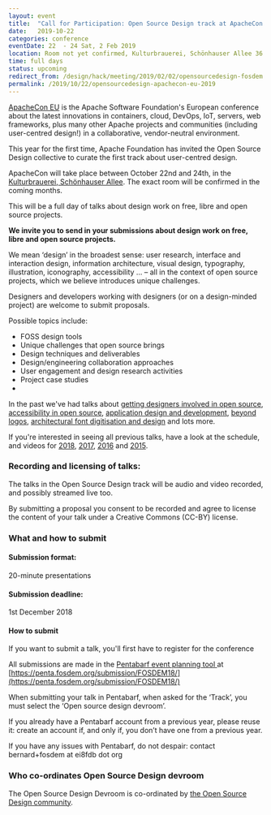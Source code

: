 ```yaml
---
layout: event
title:  "Call for Participation: Open Source Design track at ApacheCon Europe 2019"
date:   2019-10-22
categories: conference
eventDate: 22  - 24 Sat, 2 Feb 2019
location: Room not yet confirmed, Kulturbrauerei, Schönhauser Allee 36 10435 Berlin, Germany
time: full days
status: upcoming
redirect_from: /design/hack/meeting/2019/02/02/opensourcedesign-fosdem.html
permalink: /2019/10/22/opensourcedesign-apachecon-eu-2019
---
```


[ApacheCon EU](https://aceu19.apachecon.com/) is the Apache Software Foundation's European conference
about the latest innovations in containers, cloud, DevOps, IoT, servers, web frameworks, plus many other Apache projects and communities (including user-centred design!) in a collaborative, vendor-neutral environment.

This year for the first time, Apache Foundation has invited the Open Source Design collective to curate the first track about user-centred design.  

ApacheCon will take place between October 22nd and 24th, in the [Kulturbrauerei, Schönhauser Allee](LINK). The exact room will be confirmed in the coming months.

This will be a full day of talks about design work on free, libre and open source projects.

**We invite you to send in your submissions about design work on free, libre and open source projects.**

We mean ‘design’ in the broadest sense: user research, interface and interaction design, information architecture, visual design, typography, illustration, iconography, accessibility ... – all in the context of open source projects, which we believe introduces unique challenges.

Designers and developers working with designers (or on a design-minded project) are welcome to submit proposals.

Possible topics include:

- FOSS design tools
- Unique challenges that open source brings
- Design techniques and deliverables
- Design/engineering collaboration approaches
- User engagement and design research activities
- Project case studies
-

In the past we've had talks about [getting designers involved in open source](https://archive.fosdem.org/2017/schedule/event/osd_get_designers_involved/), [accessibility in open source](https://archive.fosdem.org/2017/schedule/event/osd_accessibility_in_os/), [application design and development](https://archive.fosdem.org/2017/schedule/event/osd_gnome_recipe_app/), [beyond logos](https://archive.fosdem.org/2017/schedule/event/osd_beyond_fancy_logo/), [architectural font digitisation and design](https://archive.fosdem.org/2017/schedule/event/osd_architectural_font_digitalisation/) and lots more.

If you're interested in seeing all previous talks, have a look at the schedule, and videos for [2018](https://archive.fosdem.org/2018/schedule/track/open_source_design/), [2017](https://archive.fosdem.org/2017/schedule/track/open_source_design/), [2016](https://archive.fosdem.org/2016/schedule/track/open_source_design/) and [2015](https://archive.fosdem.org/2015/schedule/track/open_source_design/).

### Recording and licensing of talks:

The talks in the Open Source Design track will be audio and video recorded, and possibly streamed live too.

By submitting a proposal you consent to be recorded and agree to license the content of your talk under a Creative Commons (CC-BY) license.

### What and how to submit

#### Submission format:

20-minute presentations

#### Submission deadline:

1st December 2018

#### How to submit

If you want to submit a talk, you'll first have to register for the conference

All submissions are made in the [Pentabarf event planning tool ](https://penta.fosdem.org/submission/FOSDEM18/) at [https://penta.fosdem.org/submission/FOSDEM18/](https://penta.fosdem.org/submission/FOSDEM18/)

When submitting your talk in Pentabarf, when asked for the ‘Track’, you must select the ‘Open source design devroom’.

If you already have a Pentabarf account from a previous year, please reuse it: create an account if, and only if, you don’t have one from a previous year.

If you have any issues with Pentabarf, do not despair: contact bernard+fosdem at ei8fdb dot org

### Who co-ordinates Open Source Design devroom

The Open Source Design Devroom is co-ordinated by [the Open Source Design community](http://opensourcedesign.net/).
